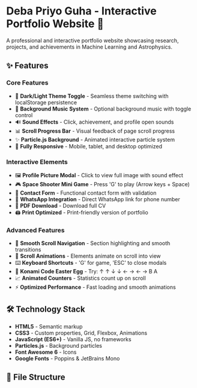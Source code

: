 # Deba Priyo Guha - Interactive Portfolio Website 🚀

A professional and interactive portfolio website showcasing research, projects, and achievements in Machine Learning and Astrophysics.

## ✨ Features

### Core Features
- 🎨 **Dark/Light Theme Toggle** - Seamless theme switching with localStorage persistence
- 🎵 **Background Music System** - Optional background music with toggle control
- 🔊 **Sound Effects** - Click, achievement, and profile open sounds
- 📊 **Scroll Progress Bar** - Visual feedback of page scroll progress
- ✨ **Particle.js Background** - Animated interactive particle system
- 📱 **Fully Responsive** - Mobile, tablet, and desktop optimized

### Interactive Elements
- 🖼️ **Profile Picture Modal** - Click to view full image with sound effect
- 🎮 **Space Shooter Mini Game** - Press 'G' to play (Arrow keys + Space)
- 📧 **Contact Form** - Functional contact form with validation
- 🔗 **WhatsApp Integration** - Direct WhatsApp link for phone number
- 📄 **PDF Download** - Download full CV
- 🖨️ **Print Optimized** - Print-friendly version of portfolio

### Advanced Features
- 🎯 **Smooth Scroll Navigation** - Section highlighting and smooth transitions
- 💫 **Scroll Animations** - Elements animate on scroll into view
- ⌨️ **Keyboard Shortcuts** - 'G' for game, 'ESC' to close modals
- 🎊 **Konami Code Easter Egg** - Try: ↑ ↑ ↓ ↓ ← → ← → B A
- 📈 **Animated Counters** - Statistics count up on scroll
- ⚡ **Optimized Performance** - Fast loading and smooth animations

## 🛠️ Technology Stack

- **HTML5** - Semantic markup
- **CSS3** - Custom properties, Grid, Flexbox, Animations
- **JavaScript (ES6+)** - Vanilla JS, no frameworks
- **Particles.js** - Background particles
- **Font Awesome 6** - Icons
- **Google Fonts** - Poppins & JetBrains Mono

## 📁 File Structure

